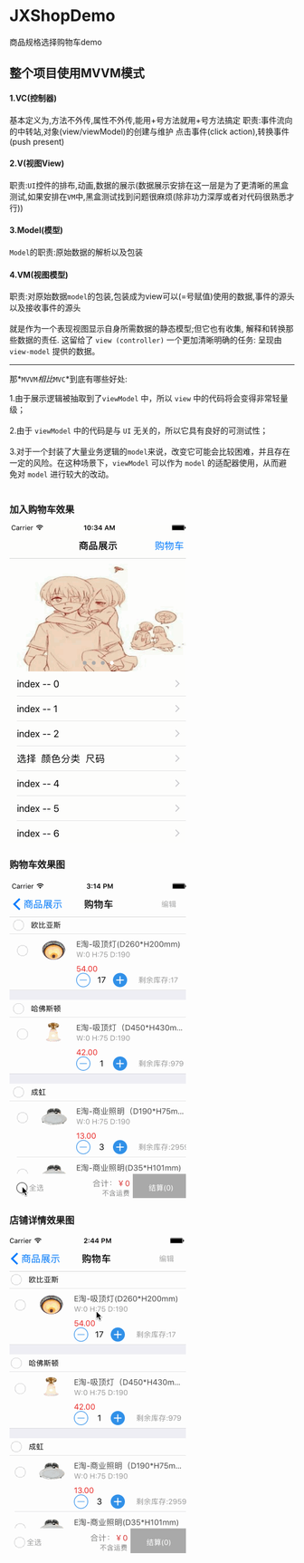 # JXShopDemo
商品规格选择购物车demo

## 整个项目使用MVVM模式

<p>

#### 1.VC(控制器)
基本定义为,方法不外传,属性不外传,能用+号方法就用+号方法搞定
职责:事件流向的中转站,对象(view/viewModel)的创建与维护
点击事件(click action),转换事件(push present)

#### 2.V(视图View)
职责:`UI`控件的排布,动画,数据的展示(数据展示安排在这一层是为了更清晰的黑盒测试,如果安排在`VM`中,黑盒测试找到问题很麻烦(除非功力深厚或者对代码很熟悉才行))

#### 3.Model(模型)
`Model`的职责:原始数据的解析以及包装

#### 4.VM(视图模型)
职责:对原始数据`model`的包装,包装成为view可以(=号赋值)使用的数据,事件的源头以及接收事件的源头
</br><br />
就是作为一个表现视图显示自身所需数据的静态模型;但它也有收集, 解释和转换那些数据的责任. 这留给了 `view (controller)` 一个更加清晰明确的任务: 呈现由 `view-model` 提供的数据。

</p>

****
那*`MVVM`*相比*`MVC`*到底有哪些好处:

1.由于展示逻辑被抽取到了`viewModel` 中，所以 `view` 中的代码将会变得非常轻量级；</br><br />
2.由于 `viewModel` 中的代码是与 `UI` 无关的，所以它具有良好的可测试性；</br><br />
3.对于一个封装了大量业务逻辑的`model`来说，改变它可能会比较困难，并且存在一定的风险。在这种场景下，`viewModel` 可以作为 `model` 的适配器使用，从而避免对 `model` 进行较大的改动。</br><br />

### 加入购物车效果
![image](https://github.com/HJXIcon/JXShopDemo/blob/master/JXShopDemo/images/chooseGood.gif)

### 购物车效果图
![image](https://github.com/HJXIcon/JXShopDemo/blob/master/JXShopDemo/images/shopCart.gif)

### 店铺详情效果图
![image](https://github.com/HJXIcon/JXShopDemo/blob/master/JXShopDemo/images/shopDetail.gif)



